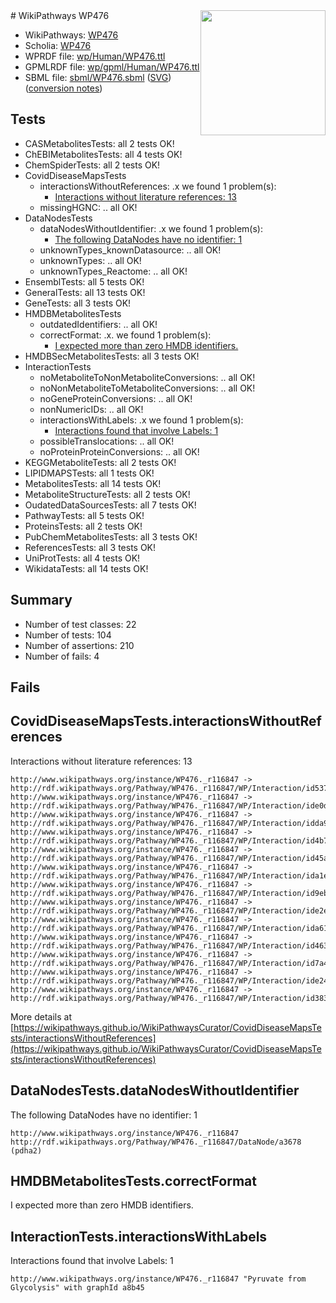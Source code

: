 <img style="float: right; width: 200px" src="../logo.png" />
# WikiPathways WP476

* WikiPathways: [WP476](https://identifiers.org/wikipathways:WP476)
* Scholia: [WP476](https://scholia.toolforge.org/wikipathways/WP476)
* WPRDF file: [wp/Human/WP476.ttl](../wp/Human/WP476.ttl)
* GPMLRDF file: [wp/gpml/Human/WP476.ttl](../wp/gpml/Human/WP476.ttl)
* SBML file: [sbml/WP476.sbml](../sbml/WP476.sbml) ([SVG](../sbml/WP476.svg)) ([conversion notes](../sbml/WP476.txt))

## Tests
* CASMetabolitesTests: all 2 tests OK!
* ChEBIMetabolitesTests: all 4 tests OK!
* ChemSpiderTests: all 2 tests OK!
* CovidDiseaseMapsTests
    * interactionsWithoutReferences: .x we found 1 problem(s):
        * [Interactions without literature references: 13](#9701cce4)
    * missingHGNC: .. all OK!
* DataNodesTests
    * dataNodesWithoutIdentifier: .x we found 1 problem(s):
        * [The following DataNodes have no identifier: 1](#d2d32fa0)
    * unknownTypes_knownDatasource: .. all OK!
    * unknownTypes: .. all OK!
    * unknownTypes_Reactome: .. all OK!
* EnsemblTests: all 5 tests OK!
* GeneralTests: all 13 tests OK!
* GeneTests: all 3 tests OK!
* HMDBMetabolitesTests
    * outdatedIdentifiers: .. all OK!
    * correctFormat: .x. we found 1 problem(s):
        * [I expected more than zero HMDB identifiers.](#ad154c1e)
* HMDBSecMetabolitesTests: all 3 tests OK!
* InteractionTests
    * noMetaboliteToNonMetaboliteConversions: .. all OK!
    * noNonMetaboliteToMetaboliteConversions: .. all OK!
    * noGeneProteinConversions: .. all OK!
    * nonNumericIDs: .. all OK!
    * interactionsWithLabels: .x we found 1 problem(s):
        * [Interactions found that involve Labels: 1](#630d2678)
    * possibleTranslocations: .. all OK!
    * noProteinProteinConversions: .. all OK!
* KEGGMetaboliteTests: all 2 tests OK!
* LIPIDMAPSTests: all 1 tests OK!
* MetabolitesTests: all 14 tests OK!
* MetaboliteStructureTests: all 2 tests OK!
* OudatedDataSourcesTests: all 7 tests OK!
* PathwayTests: all 5 tests OK!
* ProteinsTests: all 2 tests OK!
* PubChemMetabolitesTests: all 3 tests OK!
* ReferencesTests: all 3 tests OK!
* UniProtTests: all 4 tests OK!
* WikidataTests: all 14 tests OK!


## Summary

* Number of test classes: 22
* Number of tests: 104
* Number of assertions: 210
* Number of fails: 4

## Fails

<a name="9701cce4" />

## CovidDiseaseMapsTests.interactionsWithoutReferences

Interactions without literature references: 13
```
http://www.wikipathways.org/instance/WP476._r116847 -> http://rdf.wikipathways.org/Pathway/WP476._r116847/WP/Interaction/id537d1f4c
http://www.wikipathways.org/instance/WP476._r116847 -> http://rdf.wikipathways.org/Pathway/WP476._r116847/WP/Interaction/ide0d7d45b
http://www.wikipathways.org/instance/WP476._r116847 -> http://rdf.wikipathways.org/Pathway/WP476._r116847/WP/Interaction/idda9337c5
http://www.wikipathways.org/instance/WP476._r116847 -> http://rdf.wikipathways.org/Pathway/WP476._r116847/WP/Interaction/id4b79cdb7
http://www.wikipathways.org/instance/WP476._r116847 -> http://rdf.wikipathways.org/Pathway/WP476._r116847/WP/Interaction/id45a24aff
http://www.wikipathways.org/instance/WP476._r116847 -> http://rdf.wikipathways.org/Pathway/WP476._r116847/WP/Interaction/ida1e11656
http://www.wikipathways.org/instance/WP476._r116847 -> http://rdf.wikipathways.org/Pathway/WP476._r116847/WP/Interaction/id9eb95f5e
http://www.wikipathways.org/instance/WP476._r116847 -> http://rdf.wikipathways.org/Pathway/WP476._r116847/WP/Interaction/ide2eb3434
http://www.wikipathways.org/instance/WP476._r116847 -> http://rdf.wikipathways.org/Pathway/WP476._r116847/WP/Interaction/ida6155921
http://www.wikipathways.org/instance/WP476._r116847 -> http://rdf.wikipathways.org/Pathway/WP476._r116847/WP/Interaction/id463a241f
http://www.wikipathways.org/instance/WP476._r116847 -> http://rdf.wikipathways.org/Pathway/WP476._r116847/WP/Interaction/id7a4fd5e1
http://www.wikipathways.org/instance/WP476._r116847 -> http://rdf.wikipathways.org/Pathway/WP476._r116847/WP/Interaction/ide24b890d
http://www.wikipathways.org/instance/WP476._r116847 -> http://rdf.wikipathways.org/Pathway/WP476._r116847/WP/Interaction/id383ee82e
```

More details at [https://wikipathways.github.io/WikiPathwaysCurator/CovidDiseaseMapsTests/interactionsWithoutReferences](https://wikipathways.github.io/WikiPathwaysCurator/CovidDiseaseMapsTests/interactionsWithoutReferences)

<a name="d2d32fa0" />

## DataNodesTests.dataNodesWithoutIdentifier

The following DataNodes have no identifier: 1
```
http://www.wikipathways.org/instance/WP476._r116847 http://rdf.wikipathways.org/Pathway/WP476._r116847/DataNode/a3678 (pdha2)
```

<a name="ad154c1e" />

## HMDBMetabolitesTests.correctFormat

I expected more than zero HMDB identifiers.
<a name="630d2678" />

## InteractionTests.interactionsWithLabels

Interactions found that involve Labels: 1
```
http://www.wikipathways.org/instance/WP476._r116847 "Pyruvate from Glycolysis" with graphId a8b45
```

